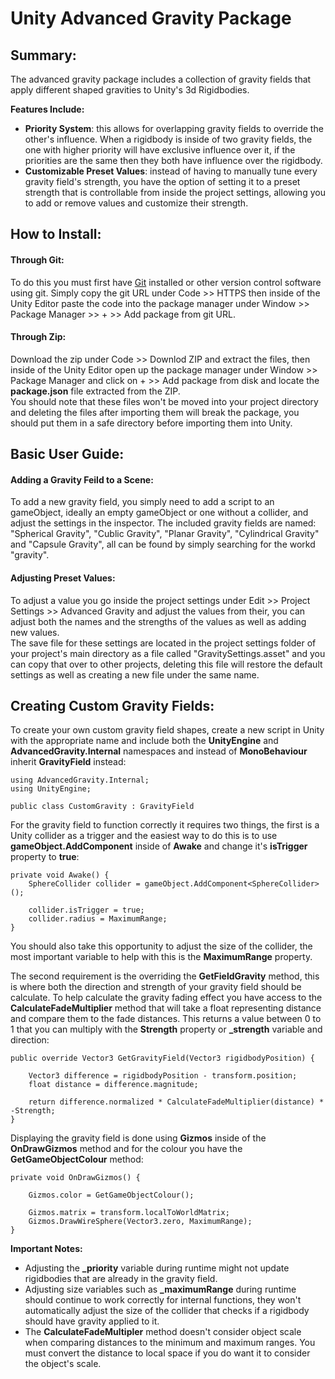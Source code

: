 # Unity Advanced Gravity Package

## Summary:

The advanced gravity package includes a collection of gravity fields that apply different shaped gravities to Unity's 3d Rigidbodies.  
  
**Features Include:**  
* **Priority System**: this allows for overlapping gravity fields to override the other's influence. When a rigidbody is inside of two gravity fields, the one with higher priority will have exclusive influence over it, if the priorities are the same then they both have influence over the rigidbody.
* **Customizable Preset Values**: instead of having to manually tune every gravity field's strength, you have the option of setting it to a preset strength that is controllable from inside the project settings, allowing you to add or remove values and customize their strength.

## How to Install:

#### Through Git:

To do this you must first have [Git](https://git-scm.com/) installed or other version control software using git. Simply copy the git URL under Code >> HTTPS then inside of the Unity Editor paste the code into the package manager under Window >> Package Manager >> + >> Add package from git URL.

#### Through Zip:

Download the zip under Code >> Downlod ZIP and extract the files, then inside of the Unity Editor open up the package manager under Window >> Package Manager and click on + >> Add package from disk and locate the **package.json** file extracted from the ZIP.  
You should note that these files won't be moved into your project directory and deleting the files after importing them will break the package, you should put them in a safe directory before importing them into Unity.

## Basic User Guide:

#### Adding a Gravity Feild to a Scene:  

To add a new gravity field, you simply need to add a script to an gameObject, ideally an empty gameObject or one without a collider, and adjust the settings in the inspector. The included gravity fields are named: "Spherical Gravity", "Cublic Gravity", "Planar Gravity", "Cylindrical Gravity" and "Capsule Gravity", all can be found by simply searching for the workd "gravity".

#### Adjusting Preset Values:

To adjust a value you go inside the project settings under Edit >> Project Settings >> Advanced Gravity and adjust the values from their, you can adjust both the names and the strengths of the values as well as adding new values.  
The save file for these settings are located in the project settings folder of your project's main directory as a file called "GravitySettings.asset" and you can copy that over to other projects, deleting this file will restore the default settings as well as creating a new file under the same name.

## Creating Custom Gravity Fields:

To create your own custom gravity field shapes, create a new script in Unity with the appropriate name and include both the **UnityEngine** and **AdvancedGravity.Internal** namespaces and instead of **MonoBehaviour** inherit **GravityField** instead:
	
	using AdvancedGravity.Internal;
	using UnityEngine;
	
	public class CustomGravity : GravityField

For the gravity field to function correctly it requires two things, the first is a Unity collider as a trigger and the easiest way to do this is to use **gameObject.AddComponent** inside of **Awake** and change it's **isTrigger** property to **true**:

	private void Awake() {
		SphereCollider collider = gameObject.AddComponent<SphereCollider>();
		
		collider.isTrigger = true;
		collider.radius = MaximumRange;
	}
You should also take this opportunity to adjust the size of the collider, the most important variable to help with this is the **MaximumRange** property. 
    
The second requirement is the overriding the **GetFieldGravity** method, this is where both the direction and strength of your gravity field should be calculate. To help calculate the gravity fading effect you have access to the **CalculateFadeMultiplier** method that will take a float representing distance and compare them to the fade distances. This returns a value between 0 to 1 that you can multiply with the **Strength** property or **_strength** variable and direction:  
	
	public override Vector3 GetGravityField(Vector3 rigidbodyPosition) {
	
		Vector3 difference = rigidbodyPosition - transform.position;
		float distance = difference.magnitude;
		
		return difference.normalized * CalculateFadeMultiplier(distance) * -Strength;
	}
  
Displaying the gravity field is done using **Gizmos** inside of the **OnDrawGizmos** method and for the colour you have the **GetGameObjectColour** method:

	private void OnDrawGizmos() {
			
		Gizmos.color = GetGameObjectColour();
		
		Gizmos.matrix = transform.localToWorldMatrix;
		Gizmos.DrawWireSphere(Vector3.zero, MaximumRange);
	}

**Important Notes:**  
* Adjusting the **_priority** variable during runtime might not update rigidbodies that are already in the gravity field.  
* Adjusting size variables such as **_maximumRange** during runtime should continue to work correctly for internal functions, they won't automatically adjust the size of the collider that checks if a rigidbody should have gravity applied to it.  
* The **CalculateFadeMultipler** method doesn't consider object scale when comparing distances to the minimum and maximum ranges. You must convert the distance to local space if you do want it to consider the object's scale.
